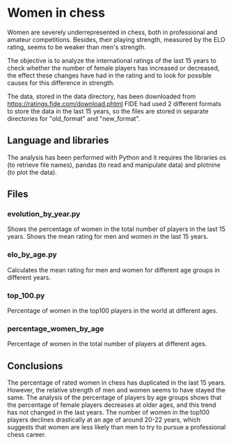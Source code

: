 # Women in chess

Women are severely underrepresented in chess, both in professional and amateur competitions.
Besides, their playing strength, measured by the ELO rating, seems to be
weaker than men's strength.

The objective is to analyze the international ratings of the last 15 years 
to check whether the number of female players has increased or
decreased, the effect these changes have had in the rating and to look for possible
causes for this difference in strength.

The data, stored in the data directory, has been downloaded from https://ratings.fide.com/download.phtml
FIDE had used 2 different formats to store the data in the last 15 years, so the files are
stored in separate directories for "old_format" and "new_format".

## Language and libraries

The analysis has been performed with Python and it requires the libraries os 
(to retrieve file names), pandas (to read and manipulate data) and plotnine 
(to plot the data).

## Files

### evolution_by_year.py

Shows the percentage of women in the total number of players in the last 15 years.
Shows the mean rating for men and women in the last 15 years.

### elo_by_age.py

Calculates the mean rating for men and women for different age groups in different years.

### top_100.py

Percentage of women in the top100 players in the world at different ages.

### percentage_women_by_age

Percentage of women in the total number of players at different ages.

## Conclusions

The percentage of rated women in chess has duplicated in the last 15 years. However,
the relative strength of men and women seems to have stayed the same. 
The analysis of the percentage of players by age groups shows that the percentage
of female players decreases at older ages, and this trend has not changed in the last years.
The number of women in the top100 players declines drastically at an age of around
20-22 years, which suggests that women are less likely than men to try to pursue a 
professional chess career. 